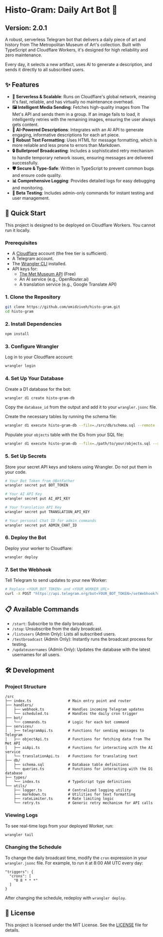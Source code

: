 # Histo-Gram: Daily Art Bot 🎨
## Version: 2.0.1

A robust, serverless Telegram bot that delivers a daily piece of art and history from The Metropolitan Museum of Art's collection. Built with TypeScript and Cloudflare Workers, it's designed for high reliability and zero maintenance.

Every day, it selects a new artifact, uses AI to generate a description, and sends it directly to all subscribed users.

## ✨ Features

-   **🤖 Serverless & Scalable**: Runs on Cloudflare's global network, meaning it's fast, reliable, and has virtually no maintenance overhead.
-   **🖼️ Intelligent Media Sending**: Fetches high-quality images from The Met's API and sends them in a group. If an image fails to load, it intelligently retries with the remaining images, ensuring the user always gets content.
-   **🧠 AI-Powered Descriptions**: Integrates with an AI API to generate engaging, informative descriptions for each art piece.
-   **📝 Robust Text Formatting**: Uses HTML for message formatting, which is more reliable and less prone to errors than Markdown.
-   **🔒 Bulletproof Broadcasting**: Includes a sophisticated retry mechanism to handle temporary network issues, ensuring messages are delivered successfully.
-   **🛡️ Secure & Type-Safe**: Written in TypeScript to prevent common bugs and ensure code quality.
-   **📊 Comprehensive Logging**: Provides detailed logs for easy debugging and monitoring.
-   **👥 Beta Testing**: Includes admin-only commands for instant testing and user management.

## 🚀 Quick Start

This project is designed to be deployed on Cloudflare Workers. You cannot run it locally.

### Prerequisites

-   A [Cloudflare](https://www.cloudflare.com/) account (the free tier is sufficient).
-   A Telegram account.
-   The [Wrangler CLI](https://developers.cloudflare.com/workers/wrangler/install/) installed.
-   API keys for:
    -   [The Met Museum API](https://metmuseum.github.io/) (Free)
    -   An AI service (e.g., OpenRouter.ai)
    -   A translation service (e.g., Google Translate API)

### 1. Clone the Repository

```bash
git clone https://github.com/omidziveh/histo-gram.git
cd histo-gram
```

### 2. Install Dependencies

```bash
npm install
```

### 3. Configure Wrangler

Log in to your Cloudflare account:

```bash
wrangler login
```

### 4. Set Up Your Database

Create a D1 database for the bot:

```bash
wrangler d1 create histo-gram-db
```

Copy the `database_id` from the output and add it to your `wrangler.jsonc` file.

Create the necessary tables by running the schema file:

```bash
wrangler d1 execute histo-gram-db --file=./src/db/schema.sql --remote --yes
```

Populate your `objects` table with the IDs from your SQL file:

```bash
wrangler d1 execute histo-gram-db --file=./path/to/your/objects.sql --remote --yes
```

### 5. Set Up Secrets

Store your secret API keys and tokens using Wrangler. Do not put them in your code.

```bash
# Your Bot Token from @BotFather
wrangler secret put BOT_TOKEN

# Your AI API Key
wrangler secret put AI_API_KEY

# Your Translation API Key
wrangler secret put TRANSLATION_API_KEY

# Your personal Chat ID for admin commands
wrangler secret put ADMIN_CHAT_ID
```

### 6. Deploy the Bot

Deploy your worker to Cloudflare:

```bash
wrangler deploy
```

### 7. Set the Webhook

Tell Telegram to send updates to your new Worker:

```bash
# Replace <YOUR_BOT_TOKEN> and <YOUR_WORKER_URL>
curl -X POST "https://api.telegram.org/bot<YOUR_BOT_TOKEN>/setWebhook?url=<YOUR_WORKER_URL>"
```

## 📋 Available Commands

-   `/start`: Subscribe to the daily broadcast.
-   `/stop`: Unsubscribe from the daily broadcast.
-   `/listusers` (Admin Only): Lists all subscribed users.
-   `/testbroadcast` (Admin Only): Instantly runs the broadcast process for testing.
-   `/updateusernames` (Admin Only): Updates the database with the latest usernames for all users.

## 🛠️ Development

### Project Structure

```
/src
├── index.ts                 # Main entry point and router
├── handlers/
│   ├── webhook.ts           # Handles incoming Telegram updates
│   └── scheduled.ts         # Handles the daily cron trigger
├── bot/
│   └── commands.ts          # Logic for each bot command
├── services/
│   ├── telegramApi.ts       # Functions for sending messages to Telegram
│   ├── objectApi.ts         # Functions for fetching data from The Met API
│   ├── aiApi.ts             # Functions for interacting with the AI service
│   └── translationApi.ts    # Functions for translating text
├── db/
│   ├── schema.sql           # Database table definitions
│   └── queries.ts           # Functions for interacting with the D1 database
├── types/
│   └── index.ts             # TypeScript type definitions
└── utils/
    ├── logger.ts            # Centralized logging utility
    ├── markdown.ts          # Utilities for text formatting
    ├── rateLimiter.ts       # Rate limiting logic
    └── retry.ts             # Generic retry mechanism for API calls
```

### Viewing Logs

To see real-time logs from your deployed Worker, run:

```bash
wrangler tail
```

### Changing the Schedule

To change the daily broadcast time, modify the `cron` expression in your `wrangler.jsonc` file. For example, to run it at 8:00 AM UTC every day:

```jsonc
"triggers": {
  "crons": [
    "0 8 * * *"
  ]
}
```

After changing the schedule, redeploy with `wrangler deploy`.

## 📄 License

This project is licensed under the MIT License. See the [LICENSE](LICENSE) file for details.